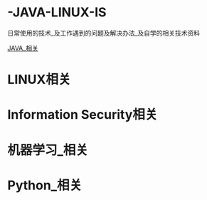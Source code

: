 # -JAVA-LINUX-IS
日常使用的技术_及工作遇到的问题及解决办法_及自学的相关技术资料

[JAVA_相关](https://github.com/Rainron/-JAVA-LINUX-IS/blob/master/java_relevant.md)



LINUX相关
====


Information Security相关
====



机器学习_相关
====


Python_相关
====







